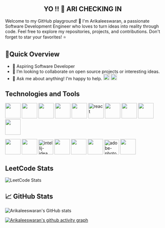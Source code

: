 <div align="center">
  <h2>YO !! 🖖 ARI CHECKING IN</h2>
</div>


                                            
Welcome to my GitHub playground! 👋 I'm Arikaleeswaran, a passionate Software Development Engineer who loves to turn ideas into reality through code. Feel free to explore my repositories, projects, and contributions. Don't forget to star your favorites! ⭐️

## 🚀Quick Overview

- 🔭 Aspiring Software Developer
- 👯 I’m looking to collaborate on open source projects or interesting ideas.
- 💬 Ask me about anything! I'm happy to help.
[<img height = "20" src="https://img.shields.io/badge/LinkedIn-0077B5?style=for-the-badge&logo=linkedin&logoColor=white" />](https://www.linkedin.com/in/arikaleeswaran/)
[<img  height = "20" src="https://img.shields.io/badge/Gmail-D14836?style=for-the-badge&logo=gmail&logoColor=white"/>](g.arikaleeswaran7@gmail.com)

  
## Technologies and Tools

<img height="50" width="50" src="https://img.icons8.com/color/48/000000/python.png" /> <img height="50" width="50" src="https://img.icons8.com/color/48/000000/c-programming.png" /> <img height="50" width="50" src="https://img.icons8.com/color/48/000000/java-coffee-cup-logo.png" /> <img height="50" width="50" src="https://img.icons8.com/color/48/000000/html-5.png" /> <img height="50" width="50" src="https://img.icons8.com/color/48/000000/css3.png" /> <img width="50" height="50" src="https://img.icons8.com/plasticine/100/react.png" alt="react"/> <img height="50" width="50" src="https://img.icons8.com/color/48/000000/sass.png"/> <img height="50" width="50" src="https://img.icons8.com/color/48/000000/javascript.png"/> <img height="50" width="50" src="https://img.icons8.com/color/48/000000/mysql-logo.png"/>  <img height="50" width="50" src="https://img.icons8.com/color/48/000000/nodejs.png"/>


<img height="50" width="50" src="https://img.icons8.com/color/48/000000/visual-studio-code-2019.png"/> <img height="50" width="50" src="https://img.icons8.com/color/48/000000/pycharm.png"/> <img width="48" height="48" src="https://img.icons8.com/color/48/intellij-idea.png" alt="intellij-idea"/> <img height="50" width="50" src="https://img.icons8.com/color/50/000000/git.png"/> <img height="50" width="50" src="https://img.icons8.com/dusk/64/000000/anaconda.png"/> <img height="50" src="https://img.icons8.com/officel/480/null/java-eclipse.png"/> <img width="48" height="48" src="https://img.icons8.com/color/48/adobe-photoshop--v1.png" alt="adobe-photoshop--v1"/> <img height="50" width="50" src="https://img.icons8.com/color/48/000000/figma--v1.png"/>

## LeetCode Stats

![LeetCode Stats](https://leetcard.jacoblin.cool/arikaleeswaran?theme=dark&font=Andada%20Pro&ext=heatmap)

## 📈 GitHub Stats

![Arikaleeswaran's GitHub stats](https://github-readme-stats.vercel.app/api?username=arikaleeswaran&theme=dark&show_icons=true&&hide=issues,contribs)

[![Arikaleeswaran's github activity graph](https://github-readme-activity-graph.vercel.app/graph?username=arikaleeswaran&bg_color=000000&color=ffffff&line=51f565&point=ffffff&area=true&hide_border=true)](https://github.com/ashutosh00710/github-readme-activity-graph)
